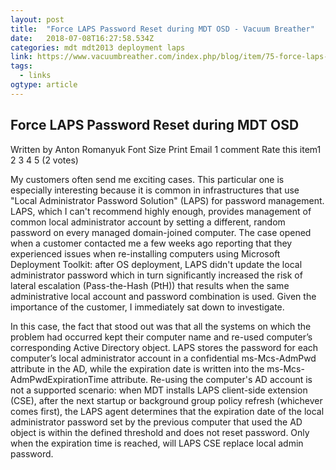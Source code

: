 ```yaml
---
layout: post 
title:  "Force LAPS Password Reset during MDT OSD - Vacuum Breather" 
date:   2018-07-08T16:27:58.534Z 
categories: mdt mdt2013 deployment laps
link: https://www.vacuumbreather.com/index.php/blog/item/75-force-laps-password-reset-during-mdt-osd 
tags:
  - links
ogtype: article 
---
```


## Force LAPS Password Reset during MDT OSD
 Written by	Anton Romanyuk
Font Size      Print  Email  1 comment
Rate this item1 2 3 4 5 (2 votes)


My customers often send me exciting cases. This particular one is especially interesting because it is common in infrastructures that use "Local Administrator Password Solution" (LAPS) for password management. LAPS, which I can't recommend highly enough, provides management of common local administrator account by setting a different, random password on every managed domain-joined computer. The case opened when a customer contacted me a few weeks ago reporting that they experienced issues when re-installing computers using Microsoft Deployment Toolkit: after OS deployment, LAPS didn't update the local administrator password which in turn significantly increased the risk of lateral escalation (Pass-the-Hash (PtH)) that results when the same administrative local account and password combination is used. Given the importance of the customer, I immediately sat down to investigate.

In this case, the fact that stood out was that all the systems on which the problem had occurred kept their computer name and re-used computer’s corresponding Active Directory object. LAPS stores the password for each computer’s local administrator account in a confidential ms-Mcs-AdmPwd attribute in the AD, while the expiration date is written into the ms-Mcs-AdmPwdExpirationTime attribute. Re-using the computer's AD account is not a supported scenario: when MDT installs LAPS client-side extension (CSE), after the next startup or background group policy refresh (whichever comes first), the LAPS agent determines that the expiration date of the local administrator password set by the previous computer that used the AD object is within the defined threshold and does not reset password. Only when the expiration time is reached, will LAPS CSE replace local admin password.

